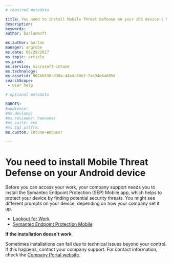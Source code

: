 ```yaml
---
# required metadata

title: You need to install Mobile Threat Defense on your iOS device | Microsoft Docs
description:
keywords:
author: barlanmsft
ms.author: barlan
manager: angrobe
ms.date: 08/29/2017
ms.topic: article
ms.prod:
ms.service: microsoft-intune
ms.technology:
ms.assetid: 902bb538-d30a-44e4-80e1-7ae34e6a605dsearchScope: - User help

# optional metadata

ROBOTS:  
#audience:
#ms.devlang:
#ms.reviewer: heenamac
#ms.suite: ems
#ms.tgt_pltfrm:
ms.custom: intune-enduser

---
```


# You need to install Mobile Threat Defense on your Android device

Before you can access your work, your company support needs you to install the Symantec Endpoint Protection (SEP) Mobile app, which helps to protect your device by finding potential security threats. You might see different prompts on your device, depending on how your company set it up.

* [Lookout for Work](you-are-prompted-to-install-lookout-for-work-android.md)
* [Symantec Endpoint Protection Mobile](you-are-prompted-to-install-skycure-android.md)

**If the installation doesn't work**

Sometimes installations can fail due to technical issues beyond your control. If this happens, contact your company support. For contact information, check the [Company Portal website](https://portal.manage.microsoft.com).
